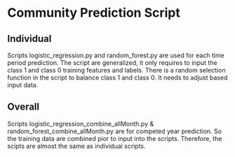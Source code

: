 # Community Prediction Script

## Individual 
Scripts logistic_regression.py and random_forest.py are used for each time period prediction. 
The script are generalized, it only requires to input the class 1 and class 0 training features and labels. 
There is a random selection function in the script to balance class 1 and class 0. It needs to adjust based input data. 

## Overall 
Scripts logistic_regression_combine_allMonth.py & random_forest_combine_allMonth.py are for competed year prediction. 
So the training data are combined pior to input into the scripts. Therefore, the scipts are almost the same as individual scripts. 
